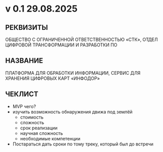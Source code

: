 # v 0.1 29.08.2025
## РЕКВИЗИТЫ

ОБЩЕСТВО С ОГРАНИЧЕННОЙ ОТВЕТСТВЕННОСТЬЮ «СТК», ОТДЕЛ ЦИФРОВОЙ ТРАНСФОРМАЦИИ И РАЗРАБОТКИ ПО
## НАЗВАНИЕ

ПЛАТФОРМА ДЛЯ ОБРАБОТКИ ИНФОРМАЦИИ, СЕРВИС ДЛЯ ХРАНЕНИЯ ЦИФРОВЫХ КАРТ «ИНФОДОР»
## ЧЕКЛИСТ
- MVP чего?
- изучить возможность обнаружения движа под землёй
    - стоимость
    - сложность
    - срок реализации
    - научная сложность
    - необходимые компетенции
- Постараться дать сроки по тому треку, который был до встречи